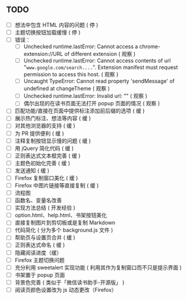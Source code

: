 ## TODO

-   [ ] 想法中包含 HTML 内容的问题 ( 停 )
-   [ ] 主题切换按钮加载缓慢 ( 停 )
-   [ ] 错误：
  -   [ ] Unchecked runtime.lastError: Cannot access a chrome-extension://URL of different extension ( 观察 )
  -   [ ] Unchecked runtime.lastError: Cannot access contents of url "`www.google.com/search....`". Extension manifest must request permission to access this host. ( 观察 )
  -   [ ] Uncaught TypeError: Cannot read property 'sendMessage' of undefined at changeTheme ( 观察 )
  -   [ ] Unchecked runtime.lastError: Invalid url: "" ( 观察 )
  -   [ ] 偶尔出现的在读书页面无法打开 popup 页面的情况 ( 观察 )
-   [ ] 匹配功能/直接在页面中提供标注添加前后缀的选项 ( 缓 )
-   [ ] 展示热门标注、想法等内容 ( 缓 )
-   [ ] 对其他浏览器的支持 ( 缓 )
-   [ ] 为 PR 提供便利 ( 缓 )
-   [ ] 注释复制按钮显示慢的问题 ( 缓 )
-   [ ] 用 jQuery 简化代码 ( 缓 )
-   [ ] 正则表达式文本框完善 ( 缓 )
-   [ ] 主题色初始化完善 ( 缓 )
-   [ ] 发送通知 ( 缓 )
-   [ ] Firefox 复制窗口美化 ( 缓 )
-   [ ] Firefox 中图片链接等直接复制 ( 缓 )
-   [ ] 流程图
-   [ ] 函数名、变量名改善
-   [ ] 实现方法总结 ( 开发经验 )
-   [ ] option.html、help.html、书架按钮美化
-   [ ] 直接复制图片到剪切板或是复制 Markdown
-   [ ] 代码简化 ( 分为多个 background.js 文件 )
-   [ ] 帮助页与设置页合并 ( 缓 )
-   [ ] 正则表达式命名 ( 缓 )
-   [ ] 隐藏阅读进度（缓）
-   [ ] Firefox 主题切换问题
-   [ ] 充分利用 sweetalert 实现功能 ( 利用其作为复制窗口而不只是提示界面 )
-   [ ] 书架置于 popup 页面
-   [ ] 背景色完善 ( 类似于「微信读书助手-开源版」 )
-   [ ] 阅读页颜色设置改为 js 动态更改（Firefox）
